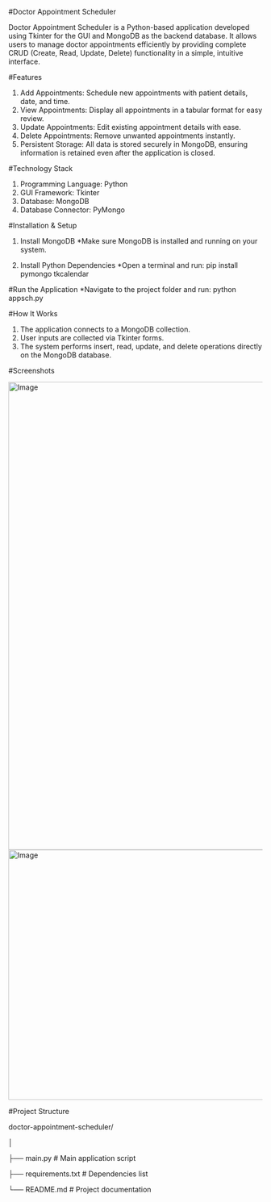 #Doctor Appointment Scheduler

Doctor Appointment Scheduler is a Python-based application developed using Tkinter for the GUI and MongoDB as the backend database.
It allows users to manage doctor appointments efficiently by providing complete CRUD (Create, Read, Update, Delete) functionality in a simple, intuitive interface.

#Features
1. Add Appointments: Schedule new appointments with patient details, date, and time.
2. View Appointments: Display all appointments in a tabular format for easy review.
3. Update Appointments: Edit existing appointment details with ease.
4. Delete Appointments: Remove unwanted appointments instantly.
5. Persistent Storage: All data is stored securely in MongoDB, ensuring information is retained even after the application is closed.

#Technology Stack
1. Programming Language: Python
2. GUI Framework: Tkinter
3. Database: MongoDB
4. Database Connector: PyMongo

#Installation & Setup
1. Install MongoDB
*Make sure MongoDB is installed and running on your system.

2. Install Python Dependencies
*Open a terminal and run:
pip install pymongo tkcalendar

#Run the Application
*Navigate to the project folder and run:
python appsch.py

#How It Works
1. The application connects to a MongoDB collection.
2. User inputs are collected via Tkinter forms.
3. The system performs insert, read, update, and delete operations directly on the MongoDB database.

#Screenshots

<img width="1919" height="928" alt="Image" src="https://github.com/user-attachments/assets/4146bdd9-d96c-4422-811c-df3417fcef3d" />

<img width="1400" height="496" alt="Image" src="https://github.com/user-attachments/assets/8ca0c0e2-2e73-49a6-aca6-6a32c7e16c7f" />

#Project Structure

doctor-appointment-scheduler/

│

├── main.py              # Main application script

├── requirements.txt     # Dependencies list

└── README.md            # Project documentation
